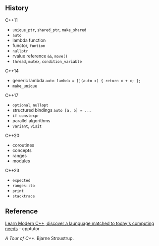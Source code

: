 ## History

C++11
- `unique_ptr`, `shared_ptr`, `make_shared`
- `auto`
- lambda function
- functor, `funtion`
- `nullptr`
- rvalue reference `&&`, `move()`
- `thread`, `mutex`, `condition_variable`

C++14
- generic lambda `auto lambda = [](auto x) { return x + x; };`
- `make_unique`


C++17
- `optional`, `nullopt`
- structured bindings `auto [a, b] = ...`
- `if constexpr`
- parallel algorithms
- `variant`, `visit`

C++20
- coroutines
- concepts
- ranges
- modules

C++23
- `expected`
- `ranges::to`
- `print`
- `stacktrace`

## Reference

[Learn Modern C++, discover a launguage matched to today's computing needs](https://learnmoderncpp.com/) - cpptutor

*A Tour of C++*. Bjarne Stroustrup.